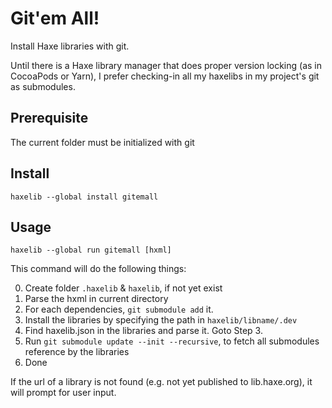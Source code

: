 # Git'em All!
Install Haxe libraries with git.

Until there is a Haxe library manager that does proper version locking (as in CocoaPods or Yarn),
I prefer checking-in all my haxelibs in my project's git as submodules.

## Prerequisite

The current folder must be initialized with git

## Install

`haxelib --global install gitemall`

## Usage

`haxelib --global run gitemall [hxml]`

This command will do the following things:

0. Create folder `.haxelib` & `haxelib`, if not yet exist
0. Parse the hxml in current directory
0. For each dependencies, `git submodule add` it.
0. Install the libraries by specifying the path in `haxelib/libname/.dev`
0. Find haxelib.json in the libraries and parse it. Goto Step 3.
0. Run `git submodule update --init --recursive`, to fetch all submodules reference by the libraries
0. Done

If the url of a library is not found (e.g. not yet published to lib.haxe.org), it will prompt for user input.
